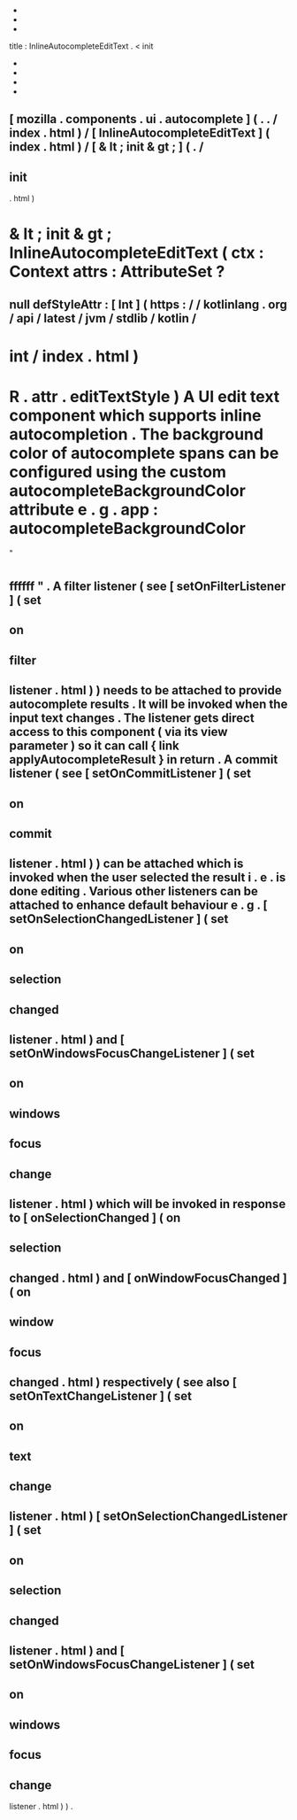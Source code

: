 -
-
-
title
:
InlineAutocompleteEditText
.
<
init
>
-
-
-
-
[
mozilla
.
components
.
ui
.
autocomplete
]
(
.
.
/
index
.
html
)
/
[
InlineAutocompleteEditText
]
(
index
.
html
)
/
[
&
lt
;
init
&
gt
;
]
(
.
/
-
init
-
.
html
)
#
&
lt
;
init
&
gt
;
InlineAutocompleteEditText
(
ctx
:
Context
attrs
:
AttributeSet
?
=
null
defStyleAttr
:
[
Int
]
(
https
:
/
/
kotlinlang
.
org
/
api
/
latest
/
jvm
/
stdlib
/
kotlin
/
-
int
/
index
.
html
)
=
R
.
attr
.
editTextStyle
)
A
UI
edit
text
component
which
supports
inline
autocompletion
.
The
background
color
of
autocomplete
spans
can
be
configured
using
the
custom
autocompleteBackgroundColor
attribute
e
.
g
.
app
:
autocompleteBackgroundColor
=
"
#
ffffff
"
.
A
filter
listener
(
see
[
setOnFilterListener
]
(
set
-
on
-
filter
-
listener
.
html
)
)
needs
to
be
attached
to
provide
autocomplete
results
.
It
will
be
invoked
when
the
input
text
changes
.
The
listener
gets
direct
access
to
this
component
(
via
its
view
parameter
)
so
it
can
call
{
link
applyAutocompleteResult
}
in
return
.
A
commit
listener
(
see
[
setOnCommitListener
]
(
set
-
on
-
commit
-
listener
.
html
)
)
can
be
attached
which
is
invoked
when
the
user
selected
the
result
i
.
e
.
is
done
editing
.
Various
other
listeners
can
be
attached
to
enhance
default
behaviour
e
.
g
.
[
setOnSelectionChangedListener
]
(
set
-
on
-
selection
-
changed
-
listener
.
html
)
and
[
setOnWindowsFocusChangeListener
]
(
set
-
on
-
windows
-
focus
-
change
-
listener
.
html
)
which
will
be
invoked
in
response
to
[
onSelectionChanged
]
(
on
-
selection
-
changed
.
html
)
and
[
onWindowFocusChanged
]
(
on
-
window
-
focus
-
changed
.
html
)
respectively
(
see
also
[
setOnTextChangeListener
]
(
set
-
on
-
text
-
change
-
listener
.
html
)
[
setOnSelectionChangedListener
]
(
set
-
on
-
selection
-
changed
-
listener
.
html
)
and
[
setOnWindowsFocusChangeListener
]
(
set
-
on
-
windows
-
focus
-
change
-
listener
.
html
)
)
.
